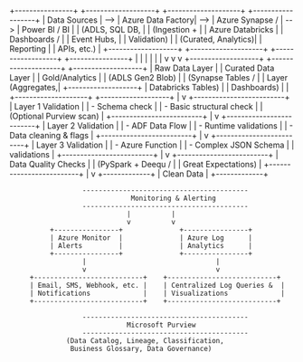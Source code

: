 

+----------------+        +-------------------+        +--------------------+        +------------------+
|  Data Sources  |  -->   |  Azure Data Factory|  -->   |    Azure Synapse /   |  -->   |   Power BI / BI   |
| (ADLS, SQL DB, |        |  (Ingestion +      |        |   Azure Databricks   |        |   Dashboards /    |
|  Event Hubs,   |        |  Validation)       |        |  (Curated, Analytics)|        |   Reporting      |
|  APIs, etc.)   |        +-------------------+        +--------------------+        +------------------+
+----------------+               |                              |                                |
                                 |                              |                                |
                                 v                              v                                v
                       +-------------------+          +--------------------+           +-------------------+
                       | Raw Data Layer    |          | Curated Data Layer  |           | Gold/Analytics    |
                       | (ADLS Gen2 Blob)  |          | (Synapse Tables /   |           | Layer (Aggregates,|
                       +-------------------+          | Databricks Tables)  |           | Dashboards)       |
                                 |                     +--------------------+           +-------------------+
                                 |
                                 v
                    +-------------------------+
                    | Layer 1 Validation       |
                    | - Schema check           |
                    | - Basic structural check |
                    | (Optional Purview scan)  |
                    +-------------------------+
                                 |
                                 v
                    +-------------------------+
                    | Layer 2 Validation       |
                    | - ADF Data Flow          |
                    | - Runtime validations    |
                    | - Data cleaning & flags  |
                    +-------------------------+
                                 |
                                 v
                    +-------------------------+
                    | Layer 3 Validation       |
                    | - Azure Function         |
                    | - Complex JSON Schema    |
                    |   validations            |
                    +-------------------------+
                                 |
                                 v
                    +-------------------------+
                    | Data Quality Checks      |
                    | (PySpark + Deequ /       |
                    |  Great Expectations)     |
                    +-------------------------+
                                 |
                                 v
                          +-------------+
                          | Clean Data  |
                          +-------------+

                      -----------------------------------------
                                  Monitoring & Alerting
                      -----------------------------------------
                                 |          |
                                 v          v
              +----------------+              +----------------+
              | Azure Monitor  |              | Azure Log      |
              | Alerts         |              | Analytics      |
              +----------------+              +----------------+
                      |                                |
                      v                                v
         +---------------------------+    +---------------------------+
         | Email, SMS, Webhook, etc. |    | Centralized Log Queries &  |
         | Notifications             |    | Visualizations             |
         +---------------------------+    +---------------------------+

                      -----------------------------------------
                                 Microsoft Purview
                      -----------------------------------------
                  (Data Catalog, Lineage, Classification,
                   Business Glossary, Data Governance)
